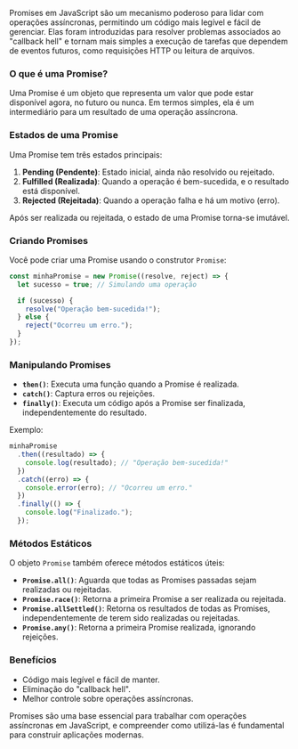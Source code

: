 Promises em JavaScript são um mecanismo poderoso para lidar com operações assíncronas, permitindo um código mais legível e fácil de gerenciar. Elas foram introduzidas para resolver problemas associados ao "callback hell" e tornam mais simples a execução de tarefas que dependem de eventos futuros, como requisições HTTP ou leitura de arquivos.

### O que é uma Promise?
Uma Promise é um objeto que representa um valor que pode estar disponível agora, no futuro ou nunca. Em termos simples, ela é um intermediário para um resultado de uma operação assíncrona.

### Estados de uma Promise
Uma Promise tem três estados principais:
1. **Pending (Pendente)**: Estado inicial, ainda não resolvido ou rejeitado.
2. **Fulfilled (Realizada)**: Quando a operação é bem-sucedida, e o resultado está disponível.
3. **Rejected (Rejeitada)**: Quando a operação falha e há um motivo (erro).

Após ser realizada ou rejeitada, o estado de uma Promise torna-se imutável.

### Criando Promises
Você pode criar uma Promise usando o construtor `Promise`:
```javascript
const minhaPromise = new Promise((resolve, reject) => {
  let sucesso = true; // Simulando uma operação

  if (sucesso) {
    resolve("Operação bem-sucedida!");
  } else {
    reject("Ocorreu um erro.");
  }
});
```

### Manipulando Promises
- **`then()`**: Executa uma função quando a Promise é realizada.
- **`catch()`**: Captura erros ou rejeições.
- **`finally()`**: Executa um código após a Promise ser finalizada, independentemente do resultado.

Exemplo:
```javascript
minhaPromise
  .then((resultado) => {
    console.log(resultado); // "Operação bem-sucedida!"
  })
  .catch((erro) => {
    console.error(erro); // "Ocorreu um erro."
  })
  .finally(() => {
    console.log("Finalizado.");
  });
```

### Métodos Estáticos
O objeto `Promise` também oferece métodos estáticos úteis:
- **`Promise.all()`**: Aguarda que todas as Promises passadas sejam realizadas ou rejeitadas.
- **`Promise.race()`**: Retorna a primeira Promise a ser realizada ou rejeitada.
- **`Promise.allSettled()`**: Retorna os resultados de todas as Promises, independentemente de terem sido realizadas ou rejeitadas.
- **`Promise.any()`**: Retorna a primeira Promise realizada, ignorando rejeições.

### Benefícios
- Código mais legível e fácil de manter.
- Eliminação do "callback hell".
- Melhor controle sobre operações assíncronas.

Promises são uma base essencial para trabalhar com operações assíncronas em JavaScript, e compreender como utilizá-las é fundamental para construir aplicações modernas.